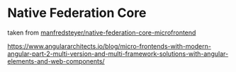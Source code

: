 # Native Federation Core

taken from [manfredsteyer/native-federation-core-microfrontend](https://github.com/manfredsteyer/native-federation-core-microfrontend)

https://www.angulararchitects.io/blog/micro-frontends-with-modern-angular-part-2-multi-version-and-multi-framework-solutions-with-angular-elements-and-web-components/